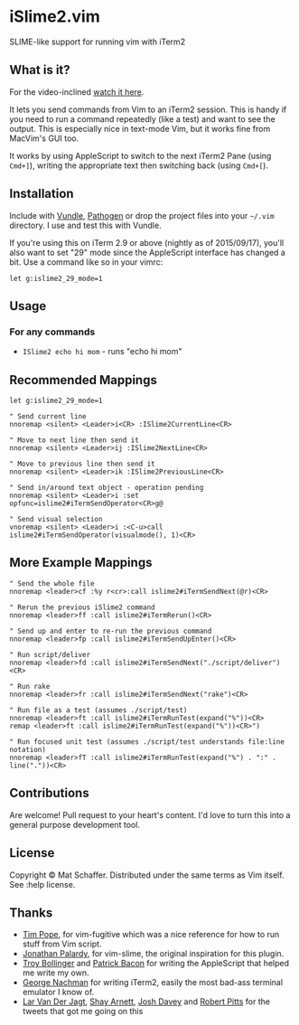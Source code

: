 # iSlime2.vim

SLIME-like support for running vim with iTerm2

## What is it?

For the video-inclined [watch it here](http://www.youtube.com/watch?v=33Hz6OguYT8).

It lets you send commands from Vim to an iTerm2 session. This is handy if you need to run a command repeatedly (like a test) and want to see the output. This is especially nice in text-mode Vim, but it works fine from MacVim's GUI too.

It works by using AppleScript to switch to the next iTerm2 Pane (using `Cmd+]`), writing the appropriate text then switching back (using `Cmd+[`).

## Installation

Include with [Vundle](https://github.com/gmarik/vundle), [Pathogen](https://github.com/tpope/vim-pathogen) or drop the project files into your `~/.vim` directory. I use and test this with Vundle.

If you're using this on iTerm 2.9 or above (nightly as of 2015/09/17), you'll also want to set "29" mode since the AppleScript interface has changed a bit. Use a command like so in your vimrc:

```vim
let g:islime2_29_mode=1
```

## Usage

### For any commands

* `ISlime2 echo hi mom` - runs "echo hi mom"

## Recommended Mappings

```vim
let g:islime2_29_mode=1

" Send current line
nnoremap <silent> <Leader>i<CR> :ISlime2CurrentLine<CR>

" Move to next line then send it
nnoremap <silent> <Leader>ij :ISlime2NextLine<CR>

" Move to previous line then send it
nnoremap <silent> <Leader>ik :ISlime2PreviousLine<CR>

" Send in/around text object - operation pending
nnoremap <silent> <Leader>i :set opfunc=islime2#iTermSendOperator<CR>g@

" Send visual selection
vnoremap <silent> <Leader>i :<C-u>call islime2#iTermSendOperator(visualmode(), 1)<CR>
```

## More Example Mappings

```vim
" Send the whole file
nnoremap <leader>cf :%y r<cr>:call islime2#iTermSendNext(@r)<CR>

" Rerun the previous iSlime2 command
nnoremap <leader>ff :call islime2#iTermRerun()<CR>

" Send up and enter to re-run the previous command
nnoremap <leader>fp :call islime2#iTermSendUpEnter()<CR>

" Run script/deliver
nnoremap <leader>fd :call islime2#iTermSendNext("./script/deliver")<CR>

" Run rake
nnoremap <leader>fr :call islime2#iTermSendNext("rake")<CR>

" Run file as a test (assumes ./script/test)
nnoremap <leader>ft :call islime2#iTermRunTest(expand("%"))<CR>
remap <leader>ft :call islime2#iTermRunTest(expand("%"))<CR>")

" Run focused unit test (assumes ./script/test understands file:line notation)
nnoremap <leader>fT :call islime2#iTermRunTest(expand("%") . ":" . line("."))<CR>
```

## Contributions

Are welcome! Pull request to your heart's content. I'd love to turn this into a general purpose development tool.

## License

Copyright &copy; Mat Schaffer. Distributed under the same terms as Vim itself. See :help license.

## Thanks

* [Tim Pope](https://github.com/tpope), for vim-fugitive which was a nice reference for how to run stuff from Vim script.
* [Jonathan Palardy](https://github.com/jpalardy), for vim-slime, the original inspiration for this plugin.
* [Troy Bollinger](http://code.google.com/p/iterm2/issues/detail?id=559) and [Patrick Bacon](http://spin.atomicobject.com/2011/09/27/run-tests-from-macvim/) for writing the AppleScript that helped me write my own.
* [George Nachman](http://www.iterm2.com/) for writing iTerm2, easily the most bad-ass terminal emulator I know of.
* [Lar Van Der Jagt](https://twitter.com/supaspoida), [Shay Arnett](https://twitter.com/shayarnett), [Josh Davey](https://twitter.com/joshuadavey) and [Robert Pitts](https://twitter.com/rbxbx) for the tweets that got me going on this
